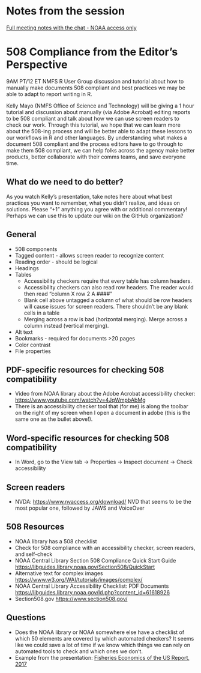 # Notes from the session

[Full meeting notes with the chat - NOAA access only](https://docs.google.com/document/d/1mrgtrSXVtPCTxrpBa_0ZbxEsnK9vcQzs6RIV3f-OTPw/edit#bookmark=id.a4g6djxgdqcz)

# 508 Compliance from the Editor’s Perspective

9AM PT/12 ET NMFS R User Group discussion and tutorial about how to manually make documents 508 compliant and best practices we may be able to adapt to report writing in R. 

Kelly Mayo (NMFS Office of Science and Technology) will be giving a 1 hour tutorial and discussion about manually (via Adobe Acrobat) editing reports to be 508 compliant and talk about how we can use screen readers to check our work. 
Through this tutorial, we hope that we can learn more about the 508-ing process and will be better able to adapt these lessons to our workflows in R and other languages. By understanding what makes a document 508 compliant and the process editors have to go through to make them 508 compliant, we can help folks across the agency make better products, better collaborate with their comms teams, and save everyone time. 

## What do we need to do better?

As you watch Kelly’s presentation, take notes here about what best practices you want to remember, what you didn’t realize, and ideas on solutions. Please “+1” anything you agree with or additional commentary! Perhaps we can use this to update our wiki on the GitHub organization?

## General

* 508 components
* Tagged content - allows screen reader to recognize content
* Reading order - should be logical
* Headings
* Tables
    * Accessibility checkers require that every table has column headers. 
    * Accessibility checkers can also read row headers. The reader would then read “column X row 2 A ####” 
    * Blank cell above untagged a column of what should be row headers will cause issues for screen readers. There shouldn’t be any blank cells in a table
    * Merging across a row is bad (horizontal merging). Merge across a column instead (vertical merging).
* Alt text
* Bookmarks - required for documents >20 pages
* Color contrast
* File properties


## PDF-specific resources for checking 508 compatibility

* Video from NOAA library about the Adobe Acrobat accessibility checker: https://www.youtube.com/watch?v=4JqWmpbAbMg
* There is an accessibility checker tool that (for me) is along the toolbar on the right of my screen when I open a document in adobe (this is the same one as the bullet above!).

## Word-specific resources for checking 508 compatibility

* In Word, go to the View tab → Properties → Inspect document → Check accessibility

## Screen readers

* NVDA: https://www.nvaccess.org/download/ NVD that seems to be the most popular one, followed by JAWS and VoiceOver

## 508 Resources

* NOAA library has a 508 checklist
* Check for 508 compliance with an accessibility checker, screen readers, and self-check
* NOAA Central Library Section 508 Compliance Quick Start Guide https://libguides.library.noaa.gov/Section508/QuickStart  
* Alternative text for complex images  https://www.w3.org/WAI/tutorials/images/complex/ 
* NOAA Central Library Accessibility Checklist: PDF Documents https://libguides.library.noaa.gov/ld.php?content_id=61618926 
* Section508.gov  https://www.section508.gov/ 

## Questions

* Does the NOAA library or NOAA somewhere else have a checklist of which 50 elements are covered by which automated checkers? It seems like we could save a lot of time if we know which things we can rely on automated tools to check and which ones we don’t.
* Example from the presentation: [Fisheries Economics of the US Report, 2017](https://www.fisheries.noaa.gov/resource/document/fisheries-economics-united-states-report-2017)



